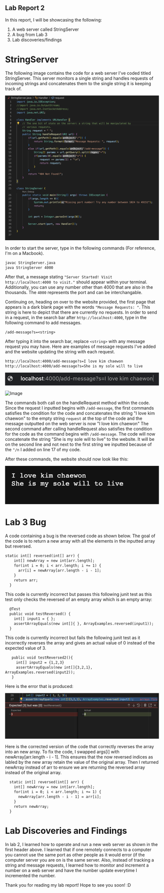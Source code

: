 ## Lab Report 2

In this report, I will be showcasing the following: 

1. A web server called StringServer
2. A bug from Lab 3
3. Lab discoveries/findings

# StringServer

The following image contains the code for a web server I've coded titled StringServer. This server monitors a single string and handles requests of 
incoming strings and concatenates them to the single string it is keeping track of. 

![Image](StringServer.png)

In order to start the server, type in the following commands (For reference, I'm on a Macbook). 

```
javac StringServer.java
java StringServer 4000
```

After that, a message stating `"Server Started! Visit http://localhost:4000 to visit."` should appear within your terminal. Additionally, you can use any
number other than 4000 that are also in the thousands. The `4000` represents the port and can be interchangable. 

Continuing on, heading on over to the website provided, the first page that appears is a dark blank page with the words `"Message Requests: "`. This string
is here to depict that there are currently no requests. In order to send in a request, in the search bar after `http://localhost:4000`, type in the 
following command to add messages. 

```
/add-message?s=<string>
```
After typing it into the search bar, replace `<string>` with any message request you may have. Here are examples of message requests I've added and the 
website updating the string with each request. 

```
http://localhost:4000/add-message?s=I love kim chaewon
http://localhost:4000/add-message?s=She is my sole will to live
```
![Image](message1.png)

![Image](image.png)

The commands both call on the handleRequest method within the code. Since the request I inputted begins with `/add-message`, the first commands
satisfies the condition for the code and concatenates the string "I love kim chaewon" to the empty string `request` at the top of the code and the 
message outputted on the web server is now "I love kim chaewon" The second command after calling handleRequest also satisfies the condition for the code 
as the command begins with `/add-message`. The code will now concatenate the string "She is my sole will to live" to the website. It will be on the second
line and not next to the first string we inputted because of the `"/n` I added on line 17 of my code.

After these commands, the website should now look like this: 

![Image](image3.png)

# Lab 3 Bug 

A code containing a bug is the reversed code as shown below. The goal of the code is to return a new array with all the elements in the inputted array
but reversed.

```  
static int[] reversed(int[] arr) {
    int[] newArray = new int[arr.length];
    for(int i = 0; i < arr.length; i += 1) { 
      arr[i] = newArray[arr.length - i - 1]; 
    }
    return arr;
  }
```

This code is currently incorrect but passes this following junit test as this test only checks the reversed of an empty array which is an empty array:
```
  @Test
  public void testReversed() {
    int[] input1 = { };
    assertArrayEquals(new int[]{ }, ArrayExamples.reversed(input1));
  }
 ```
 
This code is currently incorrect but fails the following junit test as it incorrectly reverses the array and gives an actual value of 0 instead of the 
expected value of 3.

```@Test
   public void testReversed2(){
     int[] input2 = {1,2,3}
     assertArrayEquals(new int[]{3,2,1}, ArrayExamples.reversed(input2));
   }
```
Here is the error that is produced: 

![Image](junitFail.png)

Here is the corrected version of the code that correctly reverses the array into an new array. To fix the code, I swapped args[i] with 
newArray[arr.length - i - 1]. This ensures that the now reversed indices as labled by the new array retain the value of the original array. Then I 
returned newArray instead of arr to ensure we are returning the reversed array instead of the original array.

```
  static int[] reversed(int[] arr) {
    int[] newArray = new int[arr.length];
    for(int i = 0; i < arr.length; i += 1) { 
      newArray[arr.length - i - 1] = arr[i];
    }
    return newArray;
  }
 ```


# Lab Discoveries and Findings

In lab 2, I learned how to operate and run a new web server as shown in the first header above. I learned that if one remotely connects to a computer
you cannot use the same port as other people as it would error (if the computer server you are on is the same server. Also, instead of tracking a string 
and message requests, I learned how to monitor and increment a number on a web server and have the number update everytime I incremented the number. 

Thank you for reading my lab report! Hope to see you soon! :D






